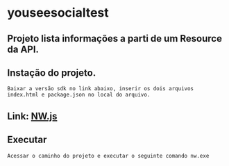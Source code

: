 # youseesocialtest

## Projeto lista informações a parti de um Resource da API.

## Instação do projeto.
```
Baixar a versão sdk no link abaixo, inserir os dois arquivos index.html e package.json no local do arquivo.
```
## Link: [NW.js](https://nwjs.io/)
## Executar 
```
Acessar o caminho do projeto e executar o seguinte comando nw.exe
```



